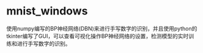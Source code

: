 # mnist_windows
使用numpy编写的BP神经网络(DBN)来进行手写数字的识别，并且使用python的tkinter编写了GUI，可以查看可视化操作BP神经网络的设置，检测模型的实时训练和进行手写数字的识别。
